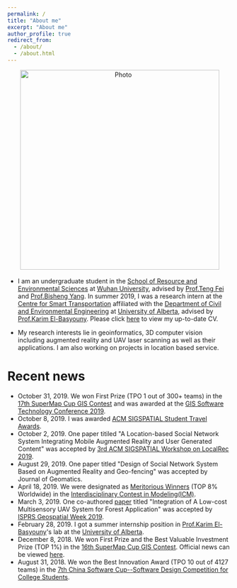 ```yaml
---
permalink: /
title: "About me"
excerpt: "About me"
author_profile: true
redirect_from: 
  - /about/
  - /about.html
---
```


<p align="center">
  <img src="https://yueyuanwen.github.io/files/yueyuanwen1.jpg?raw=true" alt="Photo" style="width: 450px;"/> 
</p>

* I am an undergraduate student in the [School of Resource and Environmental Sciences](https://sres.whu.edu.cn/English/Home.htm) at [Wuhan University](https://en.whu.edu.cn/), advised by [Prof.Teng Fei](https://faculty.whu.edu.cn/show.jsp?lang=en&n=Fei%20Teng) and [Prof.Bisheng Yang](http://www.lmars.whu.edu.cn/prof_web/yangbisheng/yangbisheng.htm). In summer 2019, I was a research intern at the [Centre for Smart Transportation](https://www.ualberta.ca/engineering/research/groups/smart-transportation) affiliated with the [Department of Civil and Environmental Engineering](https://www.ualberta.ca/civil-environmental-engineering) at [University of Alberta](https://www.ualberta.ca/), advised by [Prof.Karim El-Basyouny](https://www.ualberta.ca/engineering/research/groups/smart-transportation/people/faculty-and-staff/karim-el-basyouny). Please click [here](https://yueyuanwen.github.io/files/yueyuanwen_cv.pdf) to view my up-to-date CV.

* My research interests lie in geoinformatics, 3D computer vision including augmented reality and UAV laser scanning as well as their applications. I am also working on projects in location based service. 

# Recent news
* October 31, 2019. We won First Prize (TPO 1 out of 300+ teams) in the [17th SuperMap Cup GIS Contest](http://www.giscontest.com/en/) and was awarded at the [GIS Software Technology Conference 2019](http://www.gistc.com/en/gtc2019/index.asp).
* October 8, 2019. I was awarded [ACM SIGSPATIAL Student Travel Awards](https://sigspatial2019.sigspatial.org/travel-grants/). 
* October 2, 2019. One paper titiled "A Location-based Social Network System Integrating Mobile Augmented Reality and User Generated Content" was accepted by [3rd ACM SIGSPATIAL Workshop on LocalRec 2019](http://www.ec.tuwien.ac.at/localrec2019/).
* August 29, 2019. One paper titled "Design of Social Network System Based on Augmented Reality and Geo-fencing" was accepted by Journal of Geomatics.
* April 18, 2019. We were designated as [Meritorious Winners](https://yueyuanwen.github.io/files/ICM_result.pdf) (TOP 8% Worldwide) in the [Interdisciplinary Contest in Modeling(ICM)](https://www.comap.com/undergraduate/contests/index.html).
* March 3, 2019. One co-authored [paper](https://www.int-arch-photogramm-remote-sens-spatial-inf-sci.net/XLII-2-W13/1027/2019/) titled "Integration of A Low-cost Multisensory UAV System for Forest Application" was accepted by [ISPRS Geospatial Week 2019](https://www.gsw2019.org/).
* February 28, 2019. I got a summer internship position in [Prof.Karim El-Basyouny](https://www.ualberta.ca/engineering/research/groups/smart-transportation/people/faculty-and-staff/karim-el-basyouny)'s lab at the [University of Alberta](https://www.ualberta.ca/).
* December 8, 2018. We won First Prize and the Best Valuable Investment Prize (TOP 1%) in the [16th SuperMap Cup GIS Contest](http://www.giscontest.com/en/list-6.aspx). Official news can be viewed [here](http://www.giscontest.com/cn/view-1000-96.aspx).
* August 31, 2018. We won the Best Innovation Award (TPO 10 out of 4127 teams) in the [7th China Software Cup--Software Design Competition for College Students](http://www.cnsoftbei.com/do/showsp.php?fid=6&id=36).


<div style="width:100px;height:100px;display:none">
	<script type="text/javascript" src="//rf.revolvermaps.com/0/0/9.js?i=5z4frq15pm2&amp;t=revolvermaps" async="async"></script>
</div>
